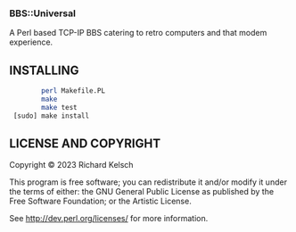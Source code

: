 ### BBS::Universal

A Perl based TCP-IP BBS catering to retro computers and that modem experience.

## INSTALLING

```bash
        perl Makefile.PL
        make
        make test
 [sudo] make install
```

## LICENSE AND COPYRIGHT

Copyright © 2023 Richard Kelsch

This program is free software; you can redistribute it and/or modify it under the terms of either: the GNU General Public License as published by the Free Software Foundation; or the Artistic License.

See http://dev.perl.org/licenses/ for more information.
